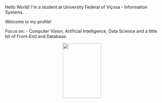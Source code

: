Hello World!
I'm a student at University Federal of Viçosa - Information Systems.

Welcome to my profile!

Focus on: - Computer Vision, Artificial Intelligence, Data Science and a little bit of Front-End and Database.

 <!---->

<div align="center" dir="auto">
  <a href="https://github.com/bpanacho"> 
    <img height="180em" src="https://github-readme-stats.vercel.app/api/top-langs/?username=bpanacho&layout=compact&langs_count=16&theme=dracula" width="50%">
</a></div>
